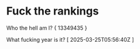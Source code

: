 # Fuck the rankings

Who the hell am I?
{ 13349435 }

What fucking year is it?
[ 2025-03-25T05:56:40Z ]
